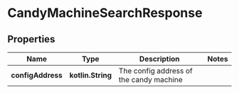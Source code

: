 
# CandyMachineSearchResponse

## Properties
Name | Type | Description | Notes
------------ | ------------- | ------------- | -------------
**configAddress** | **kotlin.String** | The config address of the candy machine | 



